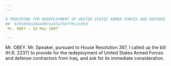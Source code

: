 ```yaml
---
---

# PROVIDING FOR REDEPLOYMENT OF UNITED STATES ARMED FORCES AND DEFENSE  CONTRACTORS FROM IRAQ
## `67b590832844d87aa33a750ff0c2c05d`
`Mr. OBEY — 10 May 2007`

---
```



Mr. OBEY. Mr. Speaker, pursuant to House Resolution 387, I called up 
the bill (H.R. 2237) to provide for the redeployment of United States 
Armed Forces and defense contractors from Iraq, and ask for its 
immediate consideration.